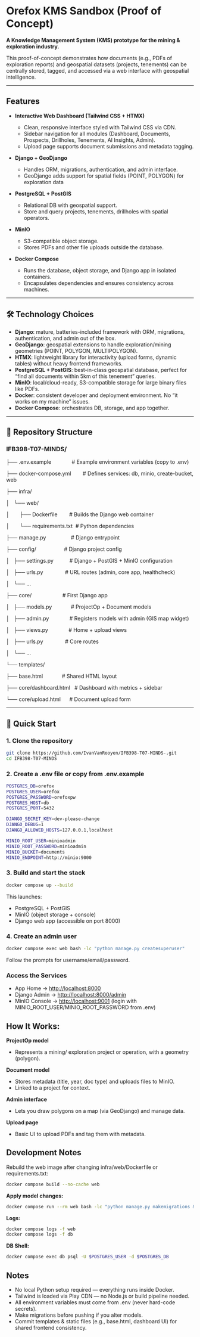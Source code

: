 # Orefox KMS Sandbox (Proof of Concept)

**A Knowledge Management System (KMS) prototype for the mining & exploration industry.**

This proof-of-concept demonstrates how documents (e.g., PDFs of exploration reports) and geospatial datasets (projects, tenements) can be centrally stored, tagged, and accessed via a web interface with geospatial intelligence.

---

## Features

- **Interactive Web Dashboard (Tailwind CSS + HTMX)**
  - Clean, responsive interface styled with Tailwind CSS via CDN.
  - Sidebar navigation for all modules (Dashboard, Documents, Prospects, Drillholes, Tenements, AI Insights, Admin).
  - Upload page supports document submissions and metadata tagging.

- **Django + GeoDjango**
  - Handles ORM, migrations, authentication, and admin interface.
  - GeoDjango adds support for spatial fields (POINT, POLYGON) for exploration data

- **PostgreSQL + PostGIS**
  - Relational DB with geospatial support.
  - Store and query projects, tenements, drillholes with spatial operators.

- **MinIO**
  - S3-compatible object storage.
  - Stores PDFs and other file uploads outside the database.

- **Docker Compose**
  - Runs the database, object storage, and Django app in isolated containers.
  - Encapsulates dependencies and ensures consistency across machines.

---

## 🛠 Technology Choices

- **Django**: mature, batteries-included framework with ORM, migrations, authentication, and admin out of the box.  
- **GeoDjango**: geospatial extensions to handle exploration/mining geometries (POINT, POLYGON, MULTIPOLYGON).  
- **HTMX**: lightweight library for interactivity (upload forms, dynamic tables) without heavy frontend frameworks.  
- **PostgreSQL + PostGIS**: best-in-class geospatial database, perfect for “find all documents within 5km of this tenement” queries.  
- **MinIO**: local/cloud-ready, S3-compatible storage for large binary files like PDFs.  
- **Docker**: consistent developer and deployment environment. No “it works on my machine” issues.  
- **Docker Compose**: orchestrates DB, storage, and app together.

---

## 📂 Repository Structure

### IFB398-T07-MINDS/

├── .env.example              # Example environment variables (copy to .env)

├── docker-compose.yml        # Defines services: db, minio, create-bucket, web

├── infra/

│   └── web/

│       ├── Dockerfile        # Builds the Django web container

│       └── requirements.txt  # Python dependencies

├── manage.py                 # Django entrypoint

├── config/                   # Django project config

│   ├── settings.py           # Django + PostGIS + MinIO configuration

│   ├── urls.py               # URL routes (admin, core app, healthcheck)

│   └── ...

├── core/                     # First Django app

│   ├── models.py             # ProjectOp + Document models

│   ├── admin.py              # Registers models with admin (GIS map widget)

│   ├── views.py              # Home + upload views

│   ├── urls.py               # Core routes

│   └── ...

└── templates/

├── base.html             # Shared HTML layout

├── core/dashboard.html   # Dashboard with metrics + sidebar

└── core/upload.html      # Document upload form

---

## 🚀 Quick Start

### 1. Clone the repository

```bash
git clone https://github.com/IvanVanRooyen/IFB398-T07-MINDS-.git
cd IFB398-T07-MINDS
```

### 2. Create a .env file or copy from .env.example

```bash
POSTGRES_DB=orefox
POSTGRES_USER=orefox
POSTGRES_PASSWORD=orefoxpw
POSTGRES_HOST=db
POSTGRES_PORT=5432

DJANGO_SECRET_KEY=dev-please-change
DJANGO_DEBUG=1
DJANGO_ALLOWED_HOSTS=127.0.0.1,localhost

MINIO_ROOT_USER=minioadmin
MINIO_ROOT_PASSWORD=minioadmin
MINIO_BUCKET=documents
MINIO_ENDPOINT=http://minio:9000
```

### 3. Build and start the stack

```bash
docker compose up --build
```

This launches:

- PostgreSQL + PostGIS
- MinIO (object storage + console)
- Django web app (accessible on port 8000)

### 4. Create an admin user

```bash
docker compose exec web bash -lc "python manage.py createsuperuser"
```

Follow the prompts for username/email/password.

### Access the Services

- App Home → <http://localhost:8000>
- Django Admin → <http://localhost:8000/admin>
- MinIO Console → <http://localhost:9001> (login with MINIO_ROOT_USER/MINIO_ROOT_PASSWORD from .env)

## How It Works:

**ProjectOp model**

- Represents a mining/ exploration project or operation, with a geometry (polygon).

**Document model**

- Stores metadata (title, year, doc type) and uploads files to MinIO.
- Linked to a project for context.

**Admin interface**

- Lets you draw polygons on a map (via GeoDjango) and manage data.

**Upload page**

- Basic UI to upload PDFs and tag them with metadata.

## Development Notes

Rebuild the web image after changing infra/web/Dockerfile or requirements.txt:

```bash
docker compose build --no-cache web
```

**Apply model changes:**

```bash
docker compose run --rm web bash -lc "python manage.py makemigrations && python manage.py migrate"
```

**Logs:**

```bash
docker compose logs -f web
docker compose logs -f db
```

**DB Shell:**

```bash
docker compose exec db psql -U $POSTGRES_USER -d $POSTGRES_DB
```

## Notes

- No local Python setup required — everything runs inside Docker.
- Tailwind is loaded via Play CDN — no Node.js or build pipeline needed.
- All environment variables must come from .env (never hard-code secrets).
- Make migrations before pushing if you alter models.
- Commit templates & static files (e.g., base.html, dashboard UI) for shared frontend consistency.